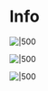 # Info

![|500](https://i.imgur.com/c57wvdA.png)

![|500](https://i.imgur.com/q0RchMp.png)

![|500](https://i.imgur.com/6FVioGb.png)